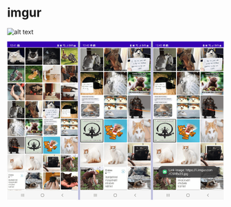 # imgur

![alt text](https://github.com/lucioaguiar/imgur/blob/main/screenshots/use%20of%20imgur.gif?raw=true)

![alt text](https://github.com/lucioaguiar/imgur/blob/main/screenshots/imgur.png?raw=true)

